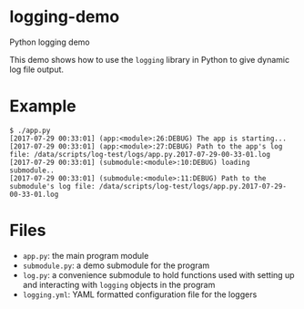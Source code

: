 # logging-demo
Python logging demo

This demo shows how to use the `logging` library in Python to give dynamic log file output.

# Example
```
$ ./app.py
[2017-07-29 00:33:01] (app:<module>:26:DEBUG) The app is starting...
[2017-07-29 00:33:01] (app:<module>:27:DEBUG) Path to the app's log file: /data/scripts/log-test/logs/app.py.2017-07-29-00-33-01.log
[2017-07-29 00:33:01] (submodule:<module>:10:DEBUG) loading submodule..
[2017-07-29 00:33:01] (submodule:<module>:11:DEBUG) Path to the submodule's log file: /data/scripts/log-test/logs/app.py.2017-07-29-00-33-01.log
```

# Files
- `app.py`: the main program module
- `submodule.py`: a demo submodule for the program
- `log.py`: a convenience submodule to hold functions used with setting up and interacting with `logging` objects in the program
- `logging.yml`: YAML formatted configuration file for the loggers


